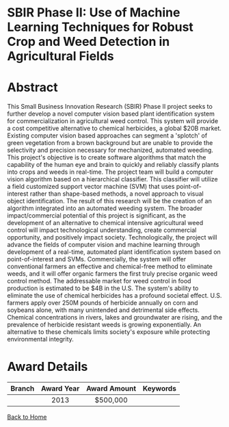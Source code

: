
SBIR Phase II: Use of Machine Learning Techniques for Robust Crop and Weed Detection in Agricultural Fields
===========================================================================================================

# Abstract


This Small Business Innovation Research (SBIR) Phase II project seeks to further develop a novel computer vision based plant identification system for commercialization in agricultural weed control. This system will provide a cost competitive alternative to chemical herbicides, a global $20B market. Existing computer vision based approaches can segment a &#039;splotch&#039; of green vegetation from a brown background but are unable to provide the selectivity and precision necessary for mechanized, automated weeding. This project&#039;s objective is to create software algorithms that match the capability of the human eye and brain to quickly and reliably classify plants into crops and weeds in real-time. The project team will build a computer vision algorithm based on a hierarchical classifier. This classifier will utilize a field customized support vector machine (SVM) that uses point-of-interest rather than shape-based methods, a novel approach to visual object identification. The result of this research will be the creation of an algorithm integrated into an automated weeding system. The broader impact/commercial potential of this project is significant, as the development of an alternative to chemical intensive agricultural weed control will impact technological understanding, create commercial opportunity, and positively impact society. Technologically, the project will advance the fields of computer vision and machine learning through development of a real-time, automated plant identification system based on point-of-interest and SVMs. Commercially, the system will offer conventional farmers an effective and chemical-free method to eliminate weeds, and it will offer organic farmers the first truly precise organic weed control method. The addressable market for weed control in food production is estimated to be $4B in the U.S. The system&#039;s ability to eliminate the use of chemical herbicides has a profound societal effect. U.S. farmers apply over 250M pounds of herbicide annually on corn and soybeans alone, with many unintended and detrimental side effects. Chemical concentrations in rivers, lakes and groundwater are rising, and the prevalence of herbicide resistant weeds is growing exponentially. An alternative to these chemicals limits society&#039;s exposure while protecting environmental integrity.  

# Award Details

|Branch|Award Year|Award Amount|Keywords|
| :---: | :---: | :---: | :---: |
||2013|$500,000||
  
  


[Back to Home](https://github.com/chrischow/dod_sbir_awards#142)